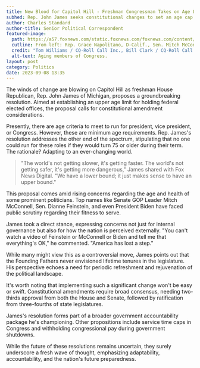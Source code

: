```yaml
---
title: New Blood for Capitol Hill - Freshman Congressman Takes on Age Limits
subhed: Rep. John James seeks constitutional changes to set an age cap for the highest offices.
author: Charles Standard
author-title: Senior Political Correspondent
featured-image: 
  path: https://a57.foxnews.com/static.foxnews.com/foxnews.com/content/uploads/2023/08/1440/810/Untitled-12.jpg?ve=1&tl=1
  cutline: From left: Rep. Grace Napolitano, D-Calif., Sen. Mitch McConnell, R-Ky., Sen. Dianne Feinstein, D-Calif., Sen. Chuck Grassley, R-Iowa, and Rep. Nancy Pelosi, D-Calif.
  credit: "Tom Williams / CQ-Roll Call Inc., Bill Clark / CQ-Roll Call Inc., Paul Morigi via Getty Images"
  alt-text: Aging members of Congress.
layout: post
category: Politics
date: 2023-09-08 13:35
---
```


The winds of change are blowing on Capitol Hill as freshman House Republican, Rep. John James of Michigan, proposes a groundbreaking resolution. Aimed at establishing an upper age limit for holding federal elected offices, the proposal calls for constitutional amendment considerations.

Presently, there are age criteria to meet to run for president, vice president, or Congress. However, these are minimum age requirements. Rep. James's resolution addresses the other end of the spectrum, stipulating that no one could run for these roles if they would turn 75 or older during their term. The rationale? Adapting to an ever-changing world.

>"The world's not getting slower, it's getting faster. The world's not getting safer, it's getting more dangerous," James shared with Fox News Digital. "We have a lower bound; it just makes sense to have an upper bound."

This proposal comes amid rising concerns regarding the age and health of some prominent politicians. Top names like Senate GOP Leader Mitch McConnell, Sen. Dianne Feinstein, and even President Biden have faced public scrutiny regarding their fitness to serve.

James took a direct stance, expressing concerns not just for internal governance but also for how the nation is perceived externally. "You can't watch a video of Feinstein or McConnell or Biden and tell me that everything's OK," he commented. "America has lost a step."

While many might view this as a controversial move, James points out that the Founding Fathers never envisioned lifetime tenures in the legislature. His perspective echoes a need for periodic refreshment and rejuvenation of the political landscape.

It's worth noting that implementing such a significant change won't be easy or swift. Constitutional amendments require broad consensus, needing two-thirds approval from both the House and Senate, followed by ratification from three-fourths of state legislatures.

James's resolution forms part of a broader government accountability package he's championing. Other propositions include service time caps in Congress and withholding congressional pay during government shutdowns.

While the future of these resolutions remains uncertain, they surely underscore a fresh wave of thought, emphasizing adaptability, accountability, and the nation's future preparedness.

